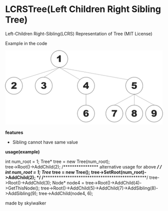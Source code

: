 # LCRSTree(Left Children Right Sibling Tree)

Left-Children Right-Sibling(LCRS) Representation of Tree
(MIT License)

Example in the code

![LCRS Tree](./img/LCRSTree.png)

**features**
* Sibling cannot have same value

**usage(example)**

int num_root = 1;
Tree<int>* tree = new Tree<int>(num_root);		
tree->Root()->AddChild(2);
/**************** alternative usage for above **************/
/*
int num_root = 1;
Tree<int>* tree = new Tree<int>();
tree->SetRoot(num_root)->AddChild(2); 
*/
/***********************************************************/
tree->Root()->AddChild(3);
Node<int>* node4 = tree->Root()->AddChild(4)->GetThisNode();
tree->Root()->AddChild(5)->AddChild(7)->AddSibling(8)->AddSibling(9);
tree->AddChild(node4, 6);




made by skyiwalker
